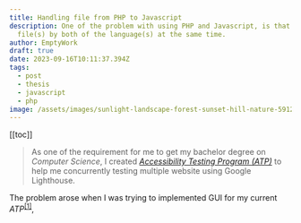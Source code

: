 ```yaml
---
title: Handling file from PHP to Javascript
description: One of the problem with using PHP and Javascript, is that handling
  file(s) by both of the language(s) at the same time.
author: EmptyWork
draft: true
date: 2023-09-16T10:11:37.394Z
tags:
  - post
  - thesis
  - javascript
  - php
image: /assets/images/sunlight-landscape-forest-sunset-hill-nature-5912-wallhere.com.jpg
---
```


[[toc]]

> As one of the requirement for me to get my bachelor degree on _Computer Science_, I created [_Accessibility Testing Program (ATP)_](https://github.com/EmptyWork/lighthouse-accessibility-thesis) to help me concurrently testing multiple website using Google Lighthouse.

The problem arose when I was trying to implemented GUI for my current _ATP_<sup>[[1]](#definition)</sup>,

<!-- > [_Accessibility Testing Program (ATP)_](https://github.com/EmptyWork/lighthouse-accessibility-thesis) is a program that made by me as part of my Thesis for my _Computer Science_ bachelor degree. -->

